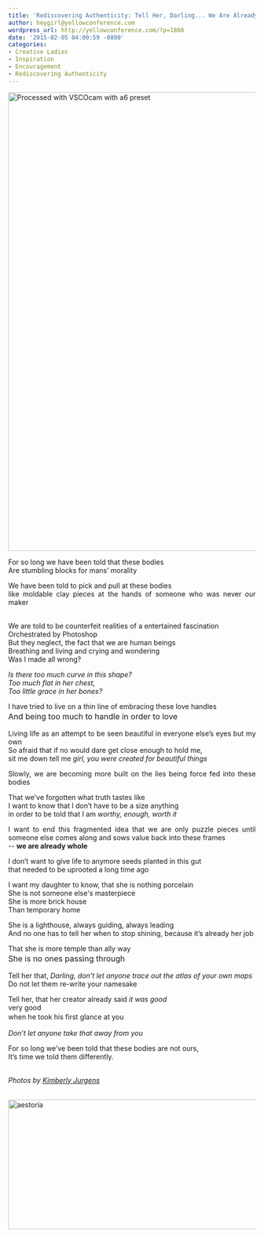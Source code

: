 ```yaml
---
title: 'Rediscovering Authenticity: Tell Her, Darling... We Are Already Whole.'
author: heygirl@yellowconference.com
wordpress_url: http://yellowconference.com/?p=1868
date: '2015-02-05 04:00:59 -0800'
categories:
- Creative Ladies
- Inspiration
- Encouragement
- Rediscovering Authenticity
---
```

<p style="text-align: justify;"><a href="http://yellowconference.com/wp-content/uploads/2015/02/IMG_8092-copy.jpg"><img class="aligncenter size-full wp-image-3175" src="http://yellowconference.com/wp-content/uploads/2015/02/IMG_8092-copy.jpg" alt="Processed with VSCOcam with a6 preset" width="700" height="934" /></a></p></p>
<p style="text-align: justify;">For so long we have been told that these bodies<br />
Are stumbling blocks for mans&rsquo; morality</p></p>
<p style="text-align: justify;">We have been told to pick and pull at these bodies<br />
like moldable clay pieces at the hands of someone who was never our maker</p><br />
We are told to be counterfeit realities of a entertained fascination<br />
Orchestrated by Photoshop<br />
But they neglect, the fact that we are human beings<br />
Breathing and living and crying and wondering<br />
Was I made all wrong?</p>
<p style="text-align: justify;"><em>Is there too much curve in this shape?<br />
</em><em>Too much flat in her chest,<br />
</em><em>Too little grace in her bones?</em></p></p>
<p style="text-align: justify;">I have tried to live on a thin line of embracing these love handles<br />
<span style="font-size: 16px; line-height: 1.5;">And being too much to handle in order to love</span></p></p>
<p style="text-align: justify;">Living life as an attempt to be seen beautiful in everyone else&rsquo;s eyes but my own<br />
So afraid that if no would dare get close enough to hold me,<br />
sit me down tell me <em>girl, you were created for beautiful things&nbsp;</em></p></p>
<p style="text-align: justify;">Slowly, we are becoming more built on the lies being force fed into these bodies</p></p>
<p style="text-align: justify;">That we've forgotten what truth tastes like<br />
I want to know that I don&rsquo;t have to be a size anything<br />
in order to be told that I am <em>worthy, enough, worth it</em></p></p>
<p style="text-align: justify;">I want to end this fragmented idea that we are only puzzle pieces until someone else comes along and sows value back into these frames<br />
-- <strong>we are already whole</strong></p></p>
<p style="text-align: justify;">I don&rsquo;t want to give life to anymore seeds planted in this gut<br />
that needed to be uprooted a long time ago</p></p>
<p style="text-align: justify;">I want my daughter to know, that she is nothing porcelain<br />
She is not someone else's masterpiece<br />
She is more brick house<br />
Than temporary home</p></p>
<p style="text-align: justify;">She is a lighthouse, always guiding, always leading<br />
And no one has to tell her when to stop shining, because it&rsquo;s already her job</p></p>
<p style="text-align: justify;">That she is more temple than ally way<br />
<span style="font-size: 16px; line-height: 1.5;">She is no ones passing through</span></p></p>
<p style="text-align: justify;">Tell her that, <em>Darling, don&rsquo;t let anyone trace out the atlas of your own maps</em><br />
Do not let them re-write your namesake</p></p>
<p style="text-align: justify;">Tell her, that her creator already said <em>it was good<br />
</em>very good<br />
<span style="line-height: 1.5;">when he took his first glance at you</span></p></p>
<p style="text-align: justify;"><em>Don&rsquo;t let anyone take that away from you</em></p></p>
<p style="text-align: justify;">For so long we&rsquo;ve been told that these bodies are not ours,<br />
It&rsquo;s time we told them differently.</p></p>
<p style="text-align: justify;"><em><br />
Photos by <a href="http://eclecticstateofmind.com/" target="_blank">Kimberly Jurgens</a></em></p><br />
<a href="http://chroniclesofalioness.com/" target="_blank"><img class=" size-full wp-image-1882 aligncenter" src="http://yellowconference.com/wp-content/uploads/2015/02/aestoria.jpg" alt="aestoria" width="700" height="264" /></a></p>
